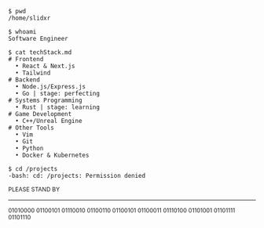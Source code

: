 ```
$ pwd
/home/slidxr
```
```
$ whoami
Software Engineer
```
```
$ cat techStack.md
# Frontend
  • React & Next.js
  • Tailwind
# Backend
  • Node.js/Express.js
  • Go | stage: perfecting
# Systems Programming
  • Rust | stage: learning
# Game Development
  • C++/Unreal Engine
# Other Tools
  • Vim
  • Git
  • Python
  • Docker & Kubernetes
```
```
$ cd /projects
-bash: cd: /projects: Permission denied
```
<sub>
PLEASE STAND BY
</sub>

---
<sup>
01010000 01100101 01110010 01100110 01100101 01100011 01110100 01101001 01101111 01101110
</sup>
